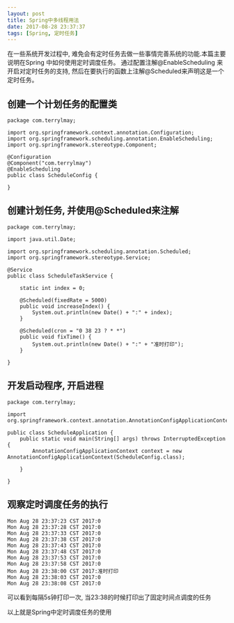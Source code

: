 ```yaml
---
layout: post
title: Spring中多线程用法
date: 2017-08-28 23:37:37
tags: [Spring, 定时任务]
---
```


在一些系统开发过程中, 难免会有定时任务去做一些事情完善系统的功能.本篇主要说明在Spring 中如何使用定时调度任务。
通过配置注解@EnableScheduling 来开启对定时任务的支持, 然后在要执行的函数上注解@Scheduled来声明这是一个定时任务。

## 创建一个计划任务的配置类
	
	package com.terrylmay;

	import org.springframework.context.annotation.Configuration;
	import org.springframework.scheduling.annotation.EnableScheduling;
	import org.springframework.stereotype.Component;

	@Configuration
	@Component("com.terrylmay")
	@EnableScheduling
	public class ScheduleConfig {

	}


## 创建计划任务, 并使用@Scheduled来注解

	package com.terrylmay;

	import java.util.Date;

	import org.springframework.scheduling.annotation.Scheduled;
	import org.springframework.stereotype.Service;

	@Service
	public class ScheduleTaskService {

		static int index = 0;

		@Scheduled(fixedRate = 5000)
		public void increaseIndex() {
			System.out.println(new Date() + ":" + index);
		}
		
		@Scheduled(cron = "0 38 23 ? * *")
		public void fixTime() {
			System.out.println(new Date() + ":" + "准时打印");
		}

	}


## 开发启动程序, 开启进程

	package com.terrylmay;

	import org.springframework.context.annotation.AnnotationConfigApplicationContext;

	public class ScheduleApplication {
		public static void main(String[] args) throws InterruptedException {
			AnnotationConfigApplicationContext context = new AnnotationConfigApplicationContext(ScheduleConfig.class);

		}

	}


## 观察定时调度任务的执行

	Mon Aug 28 23:37:23 CST 2017:0
	Mon Aug 28 23:37:28 CST 2017:0
	Mon Aug 28 23:37:33 CST 2017:0
	Mon Aug 28 23:37:38 CST 2017:0
	Mon Aug 28 23:37:43 CST 2017:0
	Mon Aug 28 23:37:48 CST 2017:0
	Mon Aug 28 23:37:53 CST 2017:0
	Mon Aug 28 23:37:58 CST 2017:0
	Mon Aug 28 23:38:00 CST 2017:准时打印
	Mon Aug 28 23:38:03 CST 2017:0
	Mon Aug 28 23:38:08 CST 2017:0

可以看到每隔5s钟打印一次, 当23:38的时候打印出了固定时间点调度的任务

以上就是Spring中定时调度任务的使用